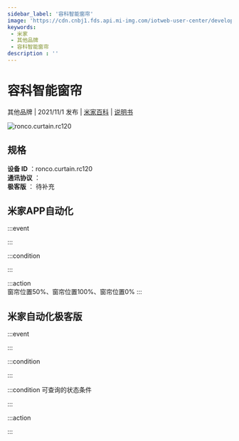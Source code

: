 ```yaml
---
sidebar_label: '容科智能窗帘'
image: 'https://cdn.cnbj1.fds.api.mi-img.com/iotweb-user-center/developer_1679048030909NqiE91JZ.png?GalaxyAccessKeyId=AKVGLQWBOVIRQ3XLEW&Expires=9223372036854775807&Signature=SIS/jcZMgYVlbNSudHnE8cc5264='
keywords: 
 - 米家
 - 其他品牌
 - 容科智能窗帘
description : ''
---
```

# 容科智能窗帘

其他品牌 | 2021/11/1 发布 | [米家百科](https://home.mi.com/webapp/content/baike/product/index.html?model=ronco.curtain.rc120) | [说明书](https://home.mi.com/views/introduction.html?model=ronco.curtain.rc120&region=cn)

![ronco.curtain.rc120](https://cdn.cnbj1.fds.api.mi-img.com/iotweb-user-center/developer_1679048030909NqiE91JZ.png?GalaxyAccessKeyId=AKVGLQWBOVIRQ3XLEW&Expires=9223372036854775807&Signature=SIS/jcZMgYVlbNSudHnE8cc5264=)

## 规格  
> 
**设备 ID** ：ronco.curtain.rc120  
**通讯协议** ：  
**极客版**  ： 待补充 


## 米家APP自动化  

:::event  

:::

:::condition  

:::

:::action   
窗帘位置50%、窗帘位置100%、窗帘位置0%
:::

## 米家自动化极客版  

:::event  

:::

:::condition  

:::

:::condition 可查询的状态条件  

:::

:::action  

:::

        
